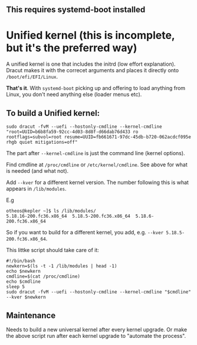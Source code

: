## This requires systemd-boot installed

# Unified kernel (this is incomplete, but it's the preferred way)

A unified kernel is one that includes the initrd (low effort explanation). Dracut makes it with the correcet arguments and places it directly onto ```/boot/efi/EFI/Linux```.

**That's it**. With ```systemd-boot``` picking up and offering to load anything from Linux, you don't need anything else (loader menus etc).

## To build a Unified kernel:

```sudo dracut -fvM --uefi --hostonly-cmdline --kernel-cmdline "root=UUID=b6b8fa59-92cc-4d03-8d8f-d66dab76d433 ro rootflags=subvol=root resume=UUID=fb661671-97dc-45db-b720-062acdcf095e rhgb quiet mitigations=off"```

The part after ```--kernel-cmdline``` is just the command line (kernel options).

Find cmdline at ```/proc/cmdline``` or ```/etc/kernel/cmdline```. See above for what is needed (and what not).

Add ```--kver``` for a different kernel version. The number following this is what appears in ```/lib/modules```.

E.g

~~~
otheos@kepler ~]$ ls /lib/modules/
5.18.16-200.fc36.x86_64  5.18.5-200.fc36.x86_64  5.18.6-200.fc36.x86_64
~~~
So if you want to build for a different kernel, you add, e.g. ```--kver 5.18.5-200.fc36.x86_64```.

This littke script should take care of it:
~~~
#!/bin/bash
newkern=$(ls -t -1 /lib/modules | head -1)
echo $newkern
cmdline=$(cat /proc/cmdline)
echo $cmdline
sleep 5
sudo dracut -fvM --uefi --hostonly-cmdline --kernel-cmdline "$cmdline" --kver $newkern
~~~

## Maintenance
Needs to build a new universal kernel after every kernel upgrade. Or make the above script run after each kernel upgrade to "automate the process".
